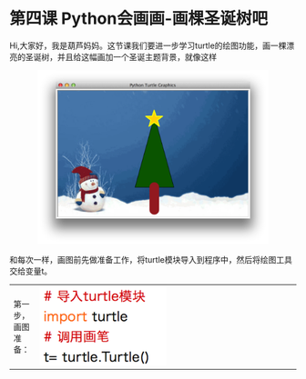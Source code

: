 # 第四课 Python会画画-画棵圣诞树吧

Hi,大家好，我是葫芦妈妈。这节课我们要进一步学习turtle的绘图功能，画一棵漂亮的圣诞树，并且给这幅画加一个圣诞主题背景，就像这样

<div align="center">
<img src="../pic/p-4-1.png" width="406" height="306" />
</div>

和每次一样，画图前先做准备工作，将turtle模块导入到程序中，然后将绘图工具交给变量t。
<table>
<tr>
<td>第一步，画图准备：</td>
<td width="444px">
<img src="../pic/p-3-5.png" width="222" height="140" />
</td>
</tr>
</table>